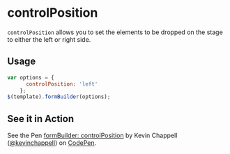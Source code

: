 # controlPosition
`controlPosition` allows you to set the elements to be dropped on the stage to either the left or right side.

## Usage
```javascript
var options = {
      controlPosition: 'left'
    };
$(template).formBuilder(options);
```


## See it in Action
<p data-height="494" data-theme-id="22927" data-slug-hash="bpRBVL" data-default-tab="result" data-user="kevinchappell" class="codepen">See the Pen <a href="http://codepen.io/kevinchappell/pen/bpRBVL">formBuilder: controlPosition</a> by Kevin Chappell (<a href="http://codepen.io/kevinchappell">@kevinchappell</a>) on <a href="http://codepen.io">CodePen</a>.</p>

